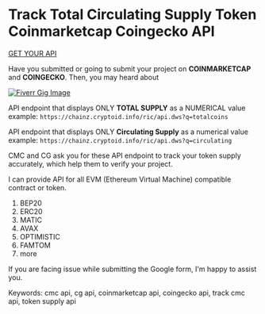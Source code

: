 # Track Total Circulating Supply Token Coinmarketcap Coingecko API

[GET YOUR API](https://www.fiverr.com/share/6ero5b)

Have you submitted or going to submit your project on **COINMARKETCAP** and **COINGECKO**.
Then, you may heard about

[![Fiverr Gig Image](https://user-images.githubusercontent.com/35589762/227572030-4e506ff7-63cf-476b-84ae-d17144bb088a.png)](https://www.fiverr.com/sanjithacks/track-total-circulating-supply-token-coinmarketcap-coingecko-api)

API endpoint that displays ONLY **TOTAL SUPPLY** as a NUMERICAL value
example:
`https://chainz.cryptoid.info/ric/api.dws?q=totalcoins`

API endpoint that displays ONLY **Circulating Supply** as a numerical value
example: 
`https://chainz.cryptoid.info/ric/api.dws?q=circulating`

CMC and CG ask you for these API endpoint to track your token supply accurately, which help them to verify your project.

I can provide API for all EVM (Ethereum Virtual Machine) compatible contract or token.
1. BEP20
2. ERC20
3. MATIC
4. AVAX
5. OPTIMISTIC
6. FAMTOM
7. more

If you are facing issue while submitting the Google form, I'm happy to assist you.

Keywords:
cmc api, cg api, coinmarketcap api, coingecko api, track cmc api, token supply api

